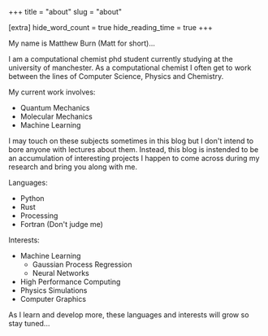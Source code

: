 +++
title = "about"
slug = "about"

[extra]
hide_word_count = true
hide_reading_time = true
+++

My name is Matthew Burn (Matt for short)...

I am a computational chemist phd student currently studying at the university of manchester. As a computational chemist I often get to work between the lines of Computer Science, Physics and Chemistry.

My current work involves:
- Quantum Mechanics
- Molecular Mechanics
- Machine Learning

I may touch on these subjects sometimes in this blog but I don't intend to bore anyone with lectures about them. Instead, this blog is instended to be an accumulation of interesting projects I happen to come across during my research and bring you along with me.

Languages:
- Python
- Rust
- Processing
- Fortran (Don't judge me)

Interests:
- Machine Learning
    - Gaussian Process Regression
    - Neural Networks
- High Performance Computing
- Physics Simulations
- Computer Graphics

As I learn and develop more, these languages and interests will grow so stay tuned...